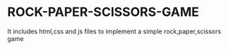# ROCK-PAPER-SCISSORS-GAME
It includes html,css and js files to implement a simple rock,paper,scissors game
